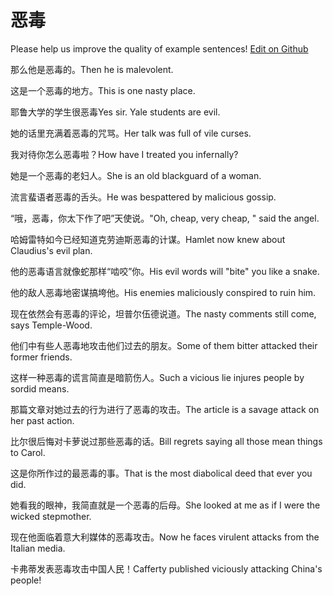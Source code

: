 # 恶毒

Please help us improve the quality of example sentences! [Edit on Github](https://github.com/jiyushe/jiyu-example-sentence-source/blob/main/chinese/edu.md)

<p><span class="chinese">那么他是恶毒的。</span><span class="english">Then he is malevolent.</span></p>

<p><span class="chinese">这是一个恶毒的地方。</span><span class="english">This is one nasty place.</span></p>

<p><span class="chinese">耶鲁大学的学生很恶毒</span><span class="english">Yes sir. Yale students are evil.</span></p>

<p><span class="chinese">她的话里充满着恶毒的咒骂。</span><span class="english">Her talk was full of vile curses.</span></p>

<p><span class="chinese">我对待你怎么恶毒啦？</span><span class="english">How have I treated you infernally?</span></p>

<p><span class="chinese">她是一个恶毒的老妇人。</span><span class="english">She is an old blackguard of a woman.</span></p>

<p><span class="chinese">流言蜚语者恶毒的舌头。</span><span class="english">He was bespattered by malicious gossip.</span></p>

<p><span class="chinese">“哦，恶毒，你太下作了吧”天使说。</span><span class="english">"Oh, cheap, very cheap, " said the angel.</span></p>

<p><span class="chinese">哈姆雷特如今已经知道克劳迪斯恶毒的计谋。</span><span class="english">Hamlet now knew about Claudius's evil plan.</span></p>

<p><span class="chinese">他的恶毒语言就像蛇那样“啮咬”你。</span><span class="english">His evil words will "bite" you like a snake.</span></p>

<p><span class="chinese">他的敌人恶毒地密谋搞垮他。</span><span class="english">His enemies maliciously conspired to ruin him.</span></p>

<p><span class="chinese">现在依然会有恶毒的评论，坦普尔伍德说道。</span><span class="english">The nasty comments still come, says Temple-Wood.</span></p>

<p><span class="chinese">他们中有些人恶毒地攻击他们过去的朋友。</span><span class="english">Some of them bitter attacked their former friends.</span></p>

<p><span class="chinese">这样一种恶毒的谎言简直是暗箭伤人。</span><span class="english">Such a vicious lie injures people by sordid means.</span></p>

<p><span class="chinese">那篇文章对她过去的行为进行了恶毒的攻击。</span><span class="english">The article is a savage attack on her past action.</span></p>

<p><span class="chinese">比尔很后悔对卡萝说过那些恶毒的话。</span><span class="english">Bill regrets saying all those mean things to Carol.</span></p>

<p><span class="chinese">这是你所作过的最恶毒的事。</span><span class="english">That is the most diabolical deed that ever you did.</span></p>

<p><span class="chinese">她看我的眼神，我简直就是一个恶毒的后母。</span><span class="english">She looked at me as if I were the wicked stepmother.</span></p>

<p><span class="chinese">现在他面临着意大利媒体的恶毒攻击。</span><span class="english">Now he faces virulent attacks from the Italian media.</span></p>

<p><span class="chinese">卡弗蒂发表恶毒攻击中国人民！</span><span class="english">Cafferty published viciously attacking China's people!</span></p>

